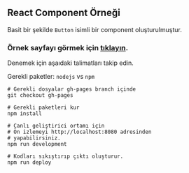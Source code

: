 ## React Component Örneği

Basit bir şekilde ```Button``` isimli bir component oluşturulmuştur.

### Örnek sayfayı görmek için [tıklayın](http://kalaomer.github.io/react-component-example/).

Denemek için aşaıdaki talimatları takip edin.

Gerekli paketler: ```nodejs``` vs ```npm```

```
# Gerekli dosyalar gh-pages branch içinde
git checkout gh-pages

# Gerekli paketleri kur
npm install

# Canlı geliştirici ortamı için
# Ön izlemeyi http://localhost:8080 adresinden
# yapabilirsiniz.
npm run development

# Kodları sıkıştırıp çıktı oluşturur.
npm run deploy
```

